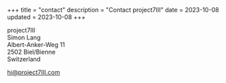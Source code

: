+++
title = "contact"
description = "Contact project7III"
date = 2023-10-08
updated = 2023-10-08
+++

project7III  
Simon Lang  
Albert-Anker-Weg 11  
2502 Biel/Bienne  
Switzerland

[hi@project7III.com](mailto:hi@project7iii.com)
